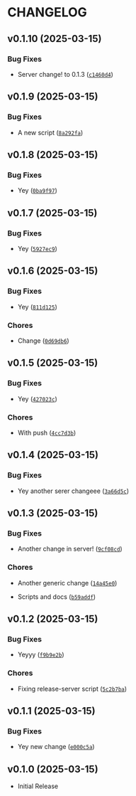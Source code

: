 # CHANGELOG

<!-- version list -->

## v0.1.10 (2025-03-15)

### Bug Fixes

- Server change! to 0.1.3
  ([`c1460d4`](https://github.com/asaf/uvwsrepo/commit/c1460d485a14f654fef011a0aa46af409c572c5f))


## v0.1.9 (2025-03-15)

### Bug Fixes

- A new script
  ([`8a292fa`](https://github.com/asaf/uvwsrepo/commit/8a292fab2606b6eaf93ee763a4716253f503c4f7))


## v0.1.8 (2025-03-15)

### Bug Fixes

- Yey
  ([`0ba9f97`](https://github.com/asaf/uvwsrepo/commit/0ba9f97ddc0191be65fba7c480a3006ed68665d4))


## v0.1.7 (2025-03-15)

### Bug Fixes

- Yey
  ([`5927ec9`](https://github.com/asaf/uvwsrepo/commit/5927ec9d676634c995388d97a47f5237a07ec24d))


## v0.1.6 (2025-03-15)

### Bug Fixes

- Yey
  ([`811d125`](https://github.com/asaf/uvwsrepo/commit/811d1255dbc366c2e5e8d7da8c73a75683b7811f))

### Chores

- Change
  ([`0d69db6`](https://github.com/asaf/uvwsrepo/commit/0d69db60fa28ec3bd393fb5e3ca15d815816a775))

## v0.1.5 (2025-03-15)

### Bug Fixes

- Yey
  ([`427023c`](https://github.com/asaf/uvwsrepo/commit/427023ccc6cd3a2cc6538b023b9555c029cb3f8b))

### Chores

- With push
  ([`4cc7d3b`](https://github.com/asaf/uvwsrepo/commit/4cc7d3b49a1037898d486229a353ccef01840ef2))

## v0.1.4 (2025-03-15)

### Bug Fixes

- Yey another serer changeee
  ([`3a66d5c`](https://github.com/asaf/uvwsrepo/commit/3a66d5cb877f19c2a2bdd620e1bab1f320fda678))

## v0.1.3 (2025-03-15)

### Bug Fixes

- Another change in server!
  ([`9cf08cd`](https://github.com/asaf/uvwsrepo/commit/9cf08cdfbfe43d771f917adcdd40d1083eff494e))

### Chores

- Another generic change
  ([`14a45e0`](https://github.com/asaf/uvwsrepo/commit/14a45e02f4b197a80657552d454f27beaeedc52b))

- Scripts and docs
  ([`b59addf`](https://github.com/asaf/uvwsrepo/commit/b59addf0c1f01446fcdf012114cf0c6865e67370))

## v0.1.2 (2025-03-15)

### Bug Fixes

- Yeyyy
  ([`f9b9e2b`](https://github.com/asaf/uvwsrepo/commit/f9b9e2b1eb5c019e3f8a3cca419c3039536a026e))

### Chores

- Fixing release-server script
  ([`5c2b7ba`](https://github.com/asaf/uvwsrepo/commit/5c2b7ba16d0b3c5785fd1e10a8a3e3b6b3d5c1d0))

## v0.1.1 (2025-03-15)

### Bug Fixes

- Yey new change
  ([`e000c5a`](https://github.com/asaf/uvwsrepo/commit/e000c5aad7f05d017dbc4ae7ca697c0460b1fbd9))

## v0.1.0 (2025-03-15)

- Initial Release
